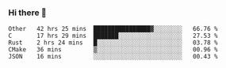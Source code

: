 ### Hi there 👋

<!--
**WShiBin/WShiBin** is a ✨ _special_ ✨ repository because its `README.md` (this file) appears on your GitHub profile.

Here are some ideas to get you started:

- 🔭 I’m currently working on ...
- 🌱 I’m currently learning ...
- 👯 I’m looking to collaborate on ...
- 🤔 I’m looking for help with ...
- 💬 Ask me about ...
- 📫 How to reach me: ...
- 😄 Pronouns: ...
- ⚡ Fun fact: ...
-->

<!--START_SECTION:waka-->
```text
Other   42 hrs 25 mins  ████████████████▓░░░░░░░░   66.76 % 
C       17 hrs 29 mins  ███████░░░░░░░░░░░░░░░░░░   27.53 % 
Rust    2 hrs 24 mins   █░░░░░░░░░░░░░░░░░░░░░░░░   03.78 % 
CMake   36 mins         ▒░░░░░░░░░░░░░░░░░░░░░░░░   00.96 % 
JSON    16 mins         ░░░░░░░░░░░░░░░░░░░░░░░░░   00.43 % 
```
<!--END_SECTION:waka-->

